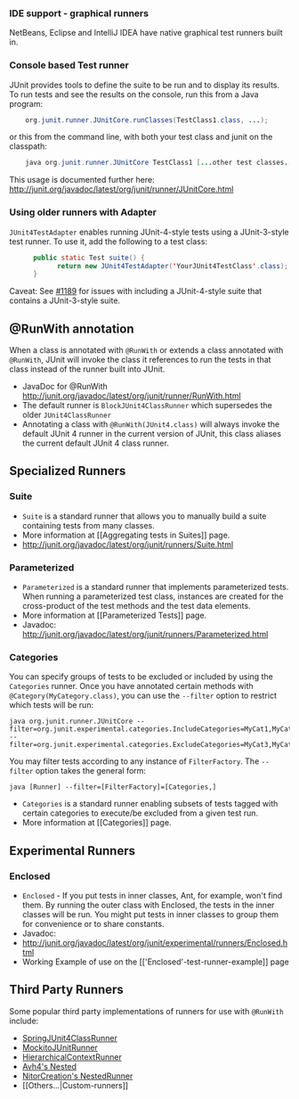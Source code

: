 ### IDE support - graphical runners
NetBeans, Eclipse and IntelliJ IDEA have native graphical test runners built in.

### Console based Test runner
JUnit provides tools to define the suite to be run and to display its results. To run tests and see the results on the console, run this from a Java program:
```java
    org.junit.runner.JUnitCore.runClasses(TestClass1.class, ...);
```
or this from the command line, with both your test class and junit on the classpath:
```java
    java org.junit.runner.JUnitCore TestClass1 [...other test classes...]
```
This usage is documented further here: http://junit.org/javadoc/latest/org/junit/runner/JUnitCore.html

### Using older runners with Adapter
`JUnit4TestAdapter` enables running JUnit-4-style tests using a JUnit-3-style test runner. To use it, add the following to a test class:
```java
      public static Test suite() {
            return new JUnit4TestAdapter('YourJUnit4TestClass'.class);
      }
```
Caveat: See [#1189](https://github.com/junit-team/junit/issues/1189) for issues with including a JUnit-4-style suite that contains a JUnit-3-style suite.

## @RunWith annotation
When a class is annotated with `@RunWith` or extends a class annotated with `@RunWith`, JUnit will invoke the class it references to run the tests in that class instead of the runner built into JUnit.
- JavaDoc for @RunWith http://junit.org/javadoc/latest/org/junit/runner/RunWith.html
- The default runner is `BlockJUnit4ClassRunner` which supersedes the older `JUnit4ClassRunner`
- Annotating a class with `@RunWith(JUnit4.class)` will always invoke the default JUnit 4 runner in the current version of JUnit, this class aliases the current default JUnit 4 class runner.

## Specialized Runners ##
### Suite ###
- `Suite` is a standard runner that allows you to manually build a suite containing tests from many classes.
 - More information at [[Aggregating tests in Suites]] page.
 - http://junit.org/javadoc/latest/org/junit/runners/Suite.html

### Parameterized ###
- `Parameterized` is a standard runner that implements parameterized tests. When running a parameterized test class, instances are created for the cross-product of the test methods and the test data elements.
 - More information at [[Parameterized Tests]] page.
 - Javadoc: http://junit.org/javadoc/latest/org/junit/runners/Parameterized.html

### Categories ###
You can specify groups of tests to be excluded or included by using the `Categories` runner. Once you have annotated certain methods with `@Category(MyCategory.class)`, you can use the `--filter` option to restrict which tests will be run:

    java org.junit.runner.JUnitCore --filter=org.junit.experimental.categories.IncludeCategories=MyCat1,MyCat2 --filter=org.junit.experimental.categories.ExcludeCategories=MyCat3,MyCat4

You may filter tests according to any instance of `FilterFactory`. The `--filter` option takes the general form:
   
    java [Runner] --filter=[FilterFactory]=[Categories,]

- `Categories` is a standard runner enabling subsets of tests tagged with certain categories to execute/be excluded from a  given test run.
 - More information at [[Categories]] page.

## Experimental Runners ##
### Enclosed ###
- `Enclosed` - If you put tests in inner classes, Ant, for example, won't find them. By running the outer class with Enclosed, the tests in the inner classes will be run. You might put tests in inner classes to group them for convenience or to share constants.
- Javadoc: 
 - http://junit.org/javadoc/latest/org/junit/experimental/runners/Enclosed.html
- Working Example of use on the [['Enclosed'-test-runner-example]] page

## Third Party Runners ##
Some popular third party implementations of runners for use with `@RunWith` include:
- [SpringJUnit4ClassRunner](http://docs.spring.io/spring/docs/current/javadoc-api/org/springframework/test/context/junit4/SpringJUnit4ClassRunner.html)
- [MockitoJUnitRunner](http://site.mockito.org/mockito/docs/current/org/mockito/runners/MockitoJUnitRunner.html)
- [HierarchicalContextRunner](https://github.com/bechte/junit-hierarchicalcontextrunner/wiki)
- [Avh4's Nested](https://github.com/avh4/junit-nested)
- [NitorCreation's NestedRunner](https://github.com/NitorCreations/CoreComponents/tree/master/junit-runners)
- [[Others...|Custom-runners]]